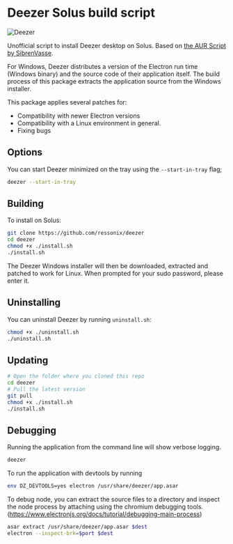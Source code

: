 # Deezer Solus build script

![Deezer](https://preview.redd.it/us86nuehruc51.png?width=1920&format=png&auto=webp&s=ef48b4aa0c98a4d0e0d869282a10e93127f9e927)

Unofficial script to install Deezer desktop on Solus. Based on [the AUR Script by SibrenVasse](https://aur.archlinux.org/packages/deezer/).

For Windows, Deezer distributes a version of the Electron run time (Windows binary) and the source code of their application itself. The build process of this package extracts the application source from the Windows installer.

This package applies several patches for:

- Compatibility with newer Electron versions
- Compatibility with a Linux environment in general.
- Fixing bugs

## Options

You can start Deezer minimized on the tray using the `--start-in-tray` flag;

```bash
deezer --start-in-tray
```

## Building

To install on Solus:

```bash
git clone https://github.com/ressonix/deezer
cd deezer
chmod +x ./install.sh
./install.sh
```

The Deezer Windows installer will then be downloaded, extracted and patched to work for Linux. When prompted for your sudo password, please enter it.

## Uninstalling

You can uninstall Deezer by running `uninstall.sh`:

```bash
chmod +x ./uninstall.sh
./uninstall.sh
```

## Updating

```bash
# Open the folder where you cloned this repo
cd deezer
# Pull the latest version
git pull
chmod +x ./install.sh
./install.sh
```

## Debugging

Running the application from the command line will show verbose logging.

```bash
deezer
```

To run the application with devtools by running

```bash
env DZ_DEVTOOLS=yes electron /usr/share/deezer/app.asar
```

To debug node, you can extract the source files to a directory and inspect the node process by attaching using the chromium debugging tools. (<https://www.electronjs.org/docs/tutorial/debugging-main-process>)

```bash
asar extract /usr/share/deezer/app.asar $dest
electron --inspect-brk=$port $dest
```
